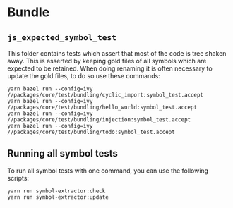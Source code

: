 # Bundle

## `js_expected_symbol_test`
This folder contains tests which assert that most of the code is tree shaken away.
This is asserted by keeping gold files of all symbols which are expected to be retained.
When doing renaming it is often necessary to update the gold files, to do so use these commands:

```
yarn bazel run --config=ivy //packages/core/test/bundling/cyclic_import:symbol_test.accept
yarn bazel run --config=ivy //packages/core/test/bundling/hello_world:symbol_test.accept
yarn bazel run --config=ivy //packages/core/test/bundling/injection:symbol_test.accept
yarn bazel run --config=ivy //packages/core/test/bundling/todo:symbol_test.accept
```

## Running all symbol tests
To run all symbol tests with one command, you can use the following scripts:

```
yarn run symbol-extractor:check
yarn run symbol-extractor:update
```
